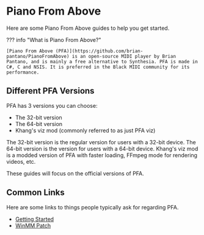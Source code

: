 # Piano From Above
Here are some Piano From Above guides to help you get started.

??? info "What is Piano From Above?"

    [Piano From Above (PFA)](https://github.com/brian-pantano/PianoFromAbove) is an open-source MIDI player by Brian Pantano, and is mainly a free alternative to Synthesia. PFA is made in C#, C and NSIS. It is preferred in the Black MIDI community for its performance.

## Different PFA Versions

PFA has 3 versions you can choose:

- The 32-bit version
- The 64-bit version
- Khang's viz mod (commonly referred to as just PFA viz)

The 32-bit version is the regular version for users with a 32-bit device.
The 64-bit version is the version for users with a 64-bit device.
Khang's viz mod is a modded version of PFA with faster loading, FFmpeg mode for rendering videos, etc.

These guides will focus on the official versions of PFA.

## Common Links

Here are some links to things people typically ask for regarding PFA.

- [Getting Started](getting-started.md)
- [WinMM Patch](../OmniMIDI/winmm-patch.md)
